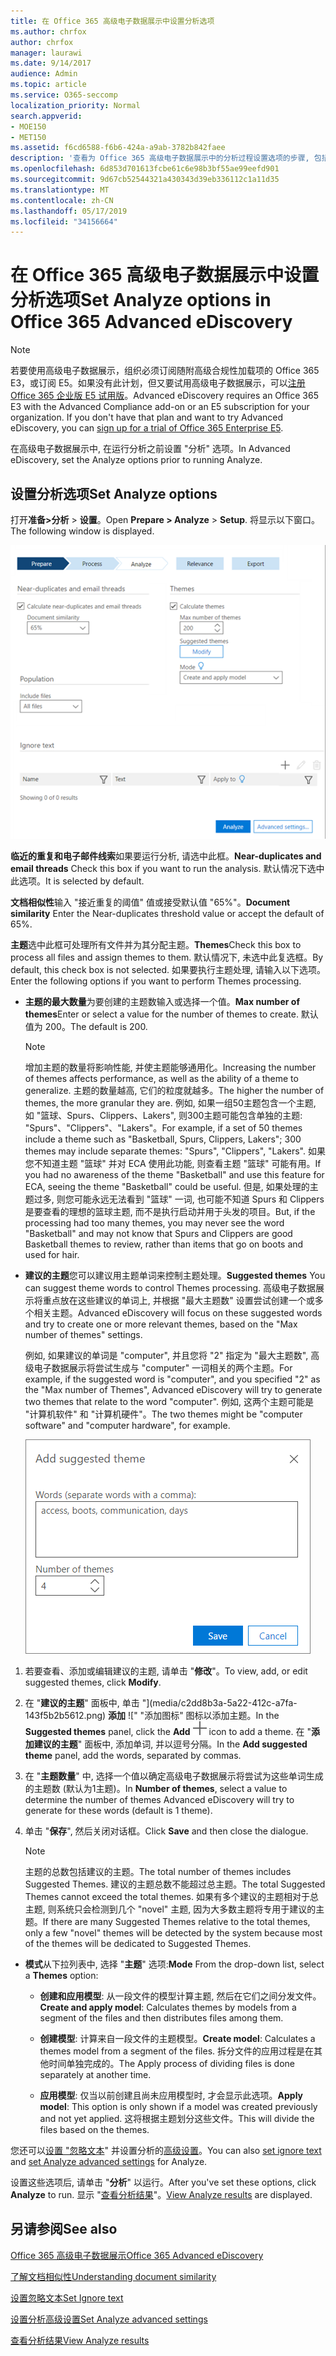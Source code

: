 ```yaml
---
title: 在 Office 365 高级电子数据展示中设置分析选项
ms.author: chrfox
author: chrfox
manager: laurawi
ms.date: 9/14/2017
audience: Admin
ms.topic: article
ms.service: O365-seccomp
localization_priority: Normal
search.appverid:
- MOE150
- MET150
ms.assetid: f6cd6588-f6b6-424a-a9ab-3782b842faee
description: '查看为 Office 365 高级电子数据展示中的分析过程设置选项的步骤, 包括临近重复项、电子邮件线索和主题。  '
ms.openlocfilehash: 6d853d701613fcbe61c6e98b3bf55ae99eefd901
ms.sourcegitcommit: 9d67cb52544321a430343d39eb336112c1a11d35
ms.translationtype: MT
ms.contentlocale: zh-CN
ms.lasthandoff: 05/17/2019
ms.locfileid: "34156664"
---
```

# <a name="set-analyze-options-in-office-365-advanced-ediscovery"></a><span data-ttu-id="d4ed5-103">在 Office 365 高级电子数据展示中设置分析选项</span><span class="sxs-lookup"><span data-stu-id="d4ed5-103">Set Analyze options in Office 365 Advanced eDiscovery</span></span>

> [!NOTE]
> <span data-ttu-id="d4ed5-p101">若要使用高级电子数据展示，组织必须订阅随附高级合规性加载项的 Office 365 E3，或订阅 E5。如果没有此计划，但又要试用高级电子数据展示，可以[注册 Office 365 企业版 E5 试用版](https://go.microsoft.com/fwlink/p/?LinkID=698279)。</span><span class="sxs-lookup"><span data-stu-id="d4ed5-p101">Advanced eDiscovery requires an Office 365 E3 with the Advanced Compliance add-on or an E5 subscription for your organization. If you don't have that plan and want to try Advanced eDiscovery, you can [sign up for a trial of Office 365 Enterprise E5](https://go.microsoft.com/fwlink/p/?LinkID=698279).</span></span> 
  
<span data-ttu-id="d4ed5-106">在高级电子数据展示中, 在运行分析之前设置 "分析" 选项。</span><span class="sxs-lookup"><span data-stu-id="d4ed5-106">In Advanced eDiscovery, set the Analyze options prior to running Analyze.</span></span>
  
## <a name="set-analyze-options"></a><span data-ttu-id="d4ed5-107">设置分析选项</span><span class="sxs-lookup"><span data-stu-id="d4ed5-107">Set Analyze options</span></span>

<span data-ttu-id="d4ed5-108">打开**准备\>分析** \> **设置**。</span><span class="sxs-lookup"><span data-stu-id="d4ed5-108">Open **Prepare \> Analyze** \> **Setup**.</span></span> <span data-ttu-id="d4ed5-109">将显示以下窗口。</span><span class="sxs-lookup"><span data-stu-id="d4ed5-109">The following window is displayed.</span></span>
  
![设置分析选项](media/c3ec7a92-8484-4812-b98c-aa3eb740e5b7.png)
  
 <span data-ttu-id="d4ed5-111">**临近的重复和电子邮件线索**如果要运行分析, 请选中此框。</span><span class="sxs-lookup"><span data-stu-id="d4ed5-111">**Near-duplicates and email threads** Check this box if you want to run the analysis.</span></span> <span data-ttu-id="d4ed5-112">默认情况下选中此选项。</span><span class="sxs-lookup"><span data-stu-id="d4ed5-112">It is selected by default.</span></span> 
  
 <span data-ttu-id="d4ed5-113">**文档相似性**输入 "接近重复的阈值" 值或接受默认值 "65%"。</span><span class="sxs-lookup"><span data-stu-id="d4ed5-113">**Document similarity** Enter the Near-duplicates threshold value or accept the default of 65%.</span></span> 
  
 <span data-ttu-id="d4ed5-114">**主题**选中此框可处理所有文件并为其分配主题。</span><span class="sxs-lookup"><span data-stu-id="d4ed5-114">**Themes**Check this box to process all files and assign themes to them.</span></span> <span data-ttu-id="d4ed5-115">默认情况下, 未选中此复选框。</span><span class="sxs-lookup"><span data-stu-id="d4ed5-115">By default, this check box is not selected.</span></span> <span data-ttu-id="d4ed5-116">如果要执行主题处理, 请输入以下选项。</span><span class="sxs-lookup"><span data-stu-id="d4ed5-116">Enter the following options if you want to perform Themes processing.</span></span>
  
- <span data-ttu-id="d4ed5-117">**主题的最大数量**为要创建的主题数输入或选择一个值。</span><span class="sxs-lookup"><span data-stu-id="d4ed5-117">**Max number of themes**Enter or select a value for the number of themes to create.</span></span> <span data-ttu-id="d4ed5-118">默认值为 200。</span><span class="sxs-lookup"><span data-stu-id="d4ed5-118">The default is 200.</span></span> 
    
    > [!NOTE]
    > <span data-ttu-id="d4ed5-119">增加主题的数量将影响性能, 并使主题能够通用化。</span><span class="sxs-lookup"><span data-stu-id="d4ed5-119">Increasing the number of themes affects performance, as well as the ability of a theme to generalize.</span></span> <span data-ttu-id="d4ed5-120">主题的数量越高, 它们的粒度就越多。</span><span class="sxs-lookup"><span data-stu-id="d4ed5-120">The higher the number of themes, the more granular they are.</span></span> <span data-ttu-id="d4ed5-121">例如, 如果一组50主题包含一个主题, 如 "篮球、Spurs、Clippers、Lakers", 则300主题可能包含单独的主题: "Spurs"、"Clippers"、"Lakers"。</span><span class="sxs-lookup"><span data-stu-id="d4ed5-121">For example, if a set of 50 themes include a theme such as "Basketball, Spurs, Clippers, Lakers"; 300 themes may include separate themes: "Spurs", "Clippers", "Lakers".</span></span> <span data-ttu-id="d4ed5-122">如果您不知道主题 "篮球" 并对 ECA 使用此功能, 则查看主题 "篮球" 可能有用。</span><span class="sxs-lookup"><span data-stu-id="d4ed5-122">If you had no awareness of the theme "Basketball" and use this feature for ECA, seeing the theme "Basketball" could be useful.</span></span> <span data-ttu-id="d4ed5-123">但是, 如果处理的主题过多, 则您可能永远无法看到 "篮球" 一词, 也可能不知道 Spurs 和 Clippers 是要查看的理想的篮球主题, 而不是执行启动并用于头发的项目。</span><span class="sxs-lookup"><span data-stu-id="d4ed5-123">But, if the processing had too many themes, you may never see the word "Basketball" and may not know that Spurs and Clippers are good Basketball themes to review, rather than items that go on boots and used for hair.</span></span> 
  
- <span data-ttu-id="d4ed5-124">**建议的主题**您可以建议用主题单词来控制主题处理。</span><span class="sxs-lookup"><span data-stu-id="d4ed5-124">**Suggested themes** You can suggest theme words to control Themes processing.</span></span> <span data-ttu-id="d4ed5-125">高级电子数据展示将重点放在这些建议的单词上, 并根据 "最大主题数" 设置尝试创建一个或多个相关主题。</span><span class="sxs-lookup"><span data-stu-id="d4ed5-125">Advanced eDiscovery will focus on these suggested words and try to create one or more relevant themes, based on the "Max number of themes" settings.</span></span> 
    
    <span data-ttu-id="d4ed5-126">例如, 如果建议的单词是 "computer", 并且您将 "2" 指定为 "最大主题数", 高级电子数据展示将尝试生成与 "computer" 一词相关的两个主题。</span><span class="sxs-lookup"><span data-stu-id="d4ed5-126">For example, if the suggested word is "computer", and you specified "2" as the "Max number of Themes", Advanced eDiscovery will try to generate two themes that relate to the word "computer".</span></span> <span data-ttu-id="d4ed5-127">例如, 这两个主题可能是 "计算机软件" 和 "计算机硬件"。</span><span class="sxs-lookup"><span data-stu-id="d4ed5-127">The two themes might be "computer software" and "computer hardware", for example.</span></span> 
    
    ![添加建议的主题](media/06e9ffd3-a76c-423b-b450-9e465eb9a02f.png)
  
1. <span data-ttu-id="d4ed5-129">若要查看、添加或编辑建议的主题, 请单击 "**修改**"。</span><span class="sxs-lookup"><span data-stu-id="d4ed5-129">To view, add, or edit suggested themes, click **Modify**.</span></span>
    
2. <span data-ttu-id="d4ed5-130">在 "**建议的主题**" 面板中, 单击 "](media/c2dd8b3a-5a22-412c-a7fa-143f5b2b5612.png) **添加** ![" "添加图标" 图标以添加主题。</span><span class="sxs-lookup"><span data-stu-id="d4ed5-130">In the **Suggested themes** panel, click the **Add** ![add icon](media/c2dd8b3a-5a22-412c-a7fa-143f5b2b5612.png) icon to add a theme.</span></span> <span data-ttu-id="d4ed5-131">在 "**添加建议的主题**" 面板中, 添加单词, 并以逗号分隔。</span><span class="sxs-lookup"><span data-stu-id="d4ed5-131">In the **Add suggested theme** panel, add the words, separated by commas.</span></span> 
    
3. <span data-ttu-id="d4ed5-132">在 "**主题数量**" 中, 选择一个值以确定高级电子数据展示将尝试为这些单词生成的主题数 (默认为1主题)。</span><span class="sxs-lookup"><span data-stu-id="d4ed5-132">In **Number of themes**, select a value to determine the number of themes Advanced eDiscovery will try to generate for these words (default is 1 theme).</span></span>
    
4. <span data-ttu-id="d4ed5-133">单击 "**保存**", 然后关闭对话框。</span><span class="sxs-lookup"><span data-stu-id="d4ed5-133">Click **Save** and then close the dialogue.</span></span> 
    
    > [!NOTE]
    > <span data-ttu-id="d4ed5-134">主题的总数包括建议的主题。</span><span class="sxs-lookup"><span data-stu-id="d4ed5-134">The total number of themes includes Suggested Themes.</span></span> <span data-ttu-id="d4ed5-135">建议的主题总数不能超过总主题。</span><span class="sxs-lookup"><span data-stu-id="d4ed5-135">The total Suggested Themes cannot exceed the total themes.</span></span> <span data-ttu-id="d4ed5-136">如果有多个建议的主题相对于总主题, 则系统只会检测到几个 "novel" 主题, 因为大多数主题将专用于建议的主题。</span><span class="sxs-lookup"><span data-stu-id="d4ed5-136">If there are many Suggested Themes relative to the total themes, only a few "novel" themes will be detected by the system because most of the themes will be dedicated to Suggested Themes.</span></span> 
  
- <span data-ttu-id="d4ed5-137">**模式**从下拉列表中, 选择 "**主题**" 选项:</span><span class="sxs-lookup"><span data-stu-id="d4ed5-137">**Mode** From the drop-down list, select a **Themes** option:</span></span> 
    
  - <span data-ttu-id="d4ed5-138">**创建和应用模型**: 从一段文件的模型计算主题, 然后在它们之间分发文件。</span><span class="sxs-lookup"><span data-stu-id="d4ed5-138">**Create and apply model**: Calculates themes by models from a segment of the files and then distributes files among them.</span></span>
    
  - <span data-ttu-id="d4ed5-139">**创建模型**: 计算来自一段文件的主题模型。</span><span class="sxs-lookup"><span data-stu-id="d4ed5-139">**Create model**: Calculates a themes model from a segment of the files.</span></span> <span data-ttu-id="d4ed5-140">拆分文件的应用过程是在其他时间单独完成的。</span><span class="sxs-lookup"><span data-stu-id="d4ed5-140">The Apply process of dividing files is done separately at another time.</span></span>
    
  - <span data-ttu-id="d4ed5-141">**应用模型**: 仅当以前创建且尚未应用模型时, 才会显示此选项。</span><span class="sxs-lookup"><span data-stu-id="d4ed5-141">**Apply model**: This option is only shown if a model was created previously and not yet applied.</span></span> <span data-ttu-id="d4ed5-142">这将根据主题划分这些文件。</span><span class="sxs-lookup"><span data-stu-id="d4ed5-142">This will divide the files based on the themes.</span></span>
    
<span data-ttu-id="d4ed5-143">您还可以[设置 "忽略文本](set-ignore-text-in-advanced-ediscovery.md)" 并设置分析的[高级设置](set-analyze-advanced-settings-in-advanced-ediscovery.md)。</span><span class="sxs-lookup"><span data-stu-id="d4ed5-143">You can also [set ignore text](set-ignore-text-in-advanced-ediscovery.md) and [set Analyze advanced settings](set-analyze-advanced-settings-in-advanced-ediscovery.md) for Analyze.</span></span> 
  
<span data-ttu-id="d4ed5-144">设置这些选项后, 请单击 "**分析**" 以运行。</span><span class="sxs-lookup"><span data-stu-id="d4ed5-144">After you've set these options, click **Analyze** to run.</span></span> <span data-ttu-id="d4ed5-145">显示 "[查看分析结果](view-analyze-results-in-advanced-ediscovery.md)"。</span><span class="sxs-lookup"><span data-stu-id="d4ed5-145">[View Analyze results](view-analyze-results-in-advanced-ediscovery.md) are displayed.</span></span> 
  
## <a name="see-also"></a><span data-ttu-id="d4ed5-146">另请参阅</span><span class="sxs-lookup"><span data-stu-id="d4ed5-146">See also</span></span>

[<span data-ttu-id="d4ed5-147">Office 365 高级电子数据展示</span><span class="sxs-lookup"><span data-stu-id="d4ed5-147">Office 365 Advanced eDiscovery</span></span>](office-365-advanced-ediscovery.md)
  
[<span data-ttu-id="d4ed5-148">了解文档相似性</span><span class="sxs-lookup"><span data-stu-id="d4ed5-148">Understanding document similarity</span></span>](understand-document-similarity-in-advanced-ediscovery.md)
  
[<span data-ttu-id="d4ed5-149">设置忽略文本</span><span class="sxs-lookup"><span data-stu-id="d4ed5-149">Set Ignore text </span></span>](set-ignore-text-in-advanced-ediscovery.md)
  
[<span data-ttu-id="d4ed5-150">设置分析高级设置</span><span class="sxs-lookup"><span data-stu-id="d4ed5-150">Set Analyze advanced settings</span></span>](set-analyze-advanced-settings-in-advanced-ediscovery.md)
  
[<span data-ttu-id="d4ed5-151">查看分析结果</span><span class="sxs-lookup"><span data-stu-id="d4ed5-151">View Analyze results</span></span>](view-analyze-results-in-advanced-ediscovery.md)

